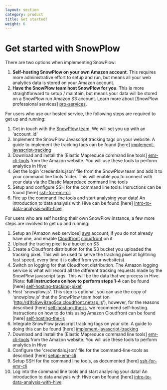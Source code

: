 ```yaml
---
layout: section
category: product
title: Get started!
weight: 6
---
```


# Get started with SnowPlow

There are two options when implementing SnowPlow:

1. **Self-hosting SnowPlow on your own Amazon account**. This requires more administrative effort to setup and run, but means all your web analytics data is stored on your Amazon account.
2. **Have the SnowPlow team host SnowPlow for you**. This is more straightforward to setup / maintain, but means your data will be stored on a SnowPlow run Amazon S3 account. Learn more about [SnowPlow professional services] [pro-services].

For users who use our hosted service, the following steps are required to get up and running:

1. Get in touch with the [SnowPlow team][contact-us]. We will set you up with an 'account_id'
2. Implement the SnowPlow Javascript tracking tags on your website. A guide to implement the tracking tags can be found [here] [implement-javascript-tracking]
3. Download and install the [Elastic Mapreduce command line tools] [emr-cli-tools] from the Amazon website. You will use these tools to perform analytics in Hive
4. Get the login 'credentials.json' file from the SnowPlow team and add it to your command line tools folder. This will enable you to connect with your data via the Elastic Mapreduce command line tools
5. Setup and configure SSH for the command line tools. Insructions can be found [here] [ssh-for-emr-cli]
5. Fire up the command line tools and start analysing your data! An introduction to data analysis with Hive can be found [here] [intro-to-data-analysis-with-hive]

For users who are self hosting their own SnowPlow instance, a few more steps are involved to get up and running:

1. Setup an [Amazon web services] [aws] account, if you do not already have one, and enable [Cloudfront] [cloudfront] on it
2. Upload the tracing pixel to a bucket on S3
3. Create a Cloudfront distribution for the S3 bucket you uploaded the tracking pixel. This will be used to serve the tracking pixel at lightning fast speed, every time it is called from your website(s).
4. Switch on logging for that Cloudfront distribution. The Amazon logging service is what will record all the different tracking requests made by the SnowPlow javascript tags. This will be the data that we process in Hive. (Note: **full instructions on how to perform steps 1-4** can be found [here] [self-hosting-tracking-pixel])
5. Host 'snowplow.js'. This step is optional, you can use the copy of 'snowplow.js' that the SnowPlow team host (on 'http://d1fc8wv8zag5ca.cloudfront.net/sp.js'), however, for the reasons described [here] [self-hosting-the-js], we recommend self-hosting. Instructions on how to do this using Amazon Cloudfront can be found [here] [self-hosting-the-js]
6. Integrate SnowPlow javascript tracking tags on your site. A guide to doing this can be found [here] [implement-javascript-tracking]
7. Download and install the [Elastic Mapreduce command line tools] [emr-cli-tools] from the Amazon website. You will use these tools to perform analytics in Hive
8. Configure the 'credentials.json' file for the command-line-tools as described [here] [setup-emr-cli]
9. Setup SSH for the command line tools, as documented [here] [ssh-for-emr-cli]
10. Log into the command line tools and start analysing your data! An introduction to data analysis with Hive can be found [here] [intro-to-data-analysis-with-hive]




[pro-services]: /services/index.html
[contact-us]: /contact/index.html
[implement-javascript-tracking]: https://github.com/snowplow/snowplow/wiki/Integrating-SnowPlow-into-your-website
[emr-cli-tools]: http://aws.amazon.com/developertools/2264
[self-hosting-tracking-pixel]: https://github.com/snowplow/snowplow/wiki/Self-hosting-the-tracking-pixel
[self-hosting-the-js]: https://github.com/snowplow/snowplow/wiki/Self-hosting-snowplow-js
[setup-emr-cli]: http://docs.amazonwebservices.com/ElasticMapReduce/latest/GettingStartedGuide/SignUp.html#ConfigCredentials
[ssh-for-emr-cli]: http://docs.amazonwebservices.com/ElasticMapReduce/latest/GettingStartedGuide/SignUp.html#emr-gsg-ssh-setup-config
[intro-to-data-analysis-with-hive]: analysing-data-with-snowplow.html
[aws]: http://aws.amazon.com/
[cloudfront]: http://aws.amazon.com/cloudfront/
